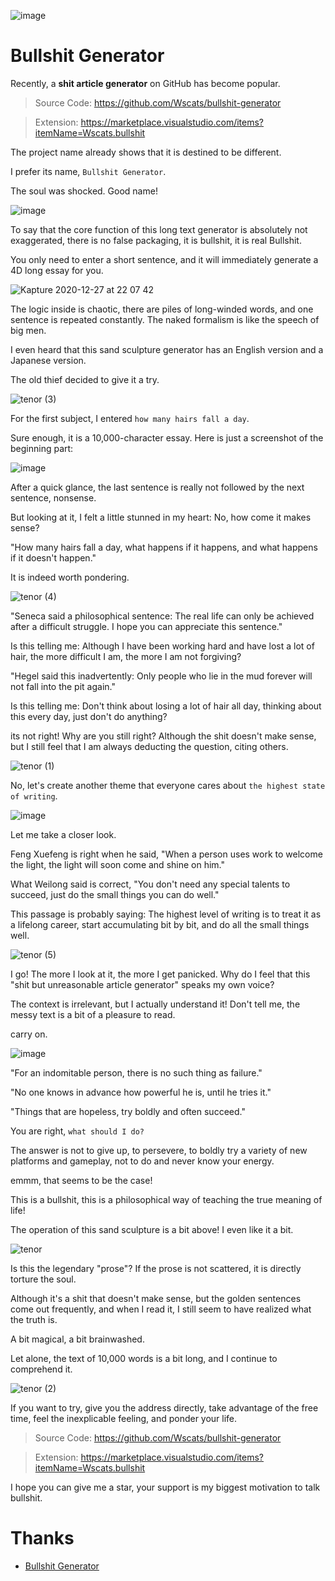 ![image](https://user-images.githubusercontent.com/17243165/103182032-c3d11380-48e2-11eb-87a2-f5ec23ed4cee.png)

# Bullshit Generator

Recently, a **shit article generator** on GitHub has become popular.

> Source Code: https://github.com/Wscats/bullshit-generator

> Extension: https://marketplace.visualstudio.com/items?itemName=Wscats.bullshit

The project name already shows that it is destined to be different.

I prefer its name, `Bullshit Generator`.

The soul was shocked. Good name!

![image](https://user-images.githubusercontent.com/17243165/103182472-7c4c8680-48e6-11eb-82e0-dab75cceef4b.png)

<!-- ![image](https://user-images.githubusercontent.com/17243165/103182023-a69c4500-48e2-11eb-907c-b9a2611e64ce.png) -->

To say that the core function of this long text generator is absolutely not exaggerated, there is no false packaging, it is bullshit, it is real Bullshit.

You only need to enter a short sentence, and it will immediately generate a 4D long essay for you.

![Kapture 2020-12-27 at 22 07 42](https://user-images.githubusercontent.com/17243165/103172697-31078900-4890-11eb-8ccd-7ef1e6eed2cc.gif)

The logic inside is chaotic, there are piles of long-winded words, and one sentence is repeated constantly. The naked formalism is like the speech of big men.

I even heard that this sand sculpture generator has an English version and a Japanese version.

The old thief decided to give it a try.

![tenor (3)](https://user-images.githubusercontent.com/17243165/103182813-3e9d2d00-48e9-11eb-9181-42f6bae93c00.gif)

For the first subject, I entered `how many hairs fall a day`.

Sure enough, it is a 10,000-character essay. Here is just a screenshot of the beginning part:

![image](https://user-images.githubusercontent.com/17243165/103182248-ff6cdd00-48e4-11eb-9a11-49143f82faaf.png)

After a quick glance, the last sentence is really not followed by the next sentence, nonsense.

But looking at it, I felt a little stunned in my heart: No, how come it makes sense?

"How many hairs fall a day, what happens if it happens, and what happens if it doesn't happen."

It is indeed worth pondering.

![tenor (4)](https://user-images.githubusercontent.com/17243165/103182843-80c66e80-48e9-11eb-937c-c0a383aacd33.gif)

"Seneca said a philosophical sentence: The real life can only be achieved after a difficult struggle. I hope you can appreciate this sentence."

Is this telling me: Although I have been working hard and have lost a lot of hair, the more difficult I am, the more I am not forgiving?

"Hegel said this inadvertently: Only people who lie in the mud forever will not fall into the pit again."

Is this telling me: Don't think about losing a lot of hair all day, thinking about this every day, just don't do anything?

its not right! Why are you still right? Although the shit doesn't make sense, but I still feel that I am always deducting the question, citing others.

![tenor (1)](https://user-images.githubusercontent.com/17243165/103182630-e7e32380-48e7-11eb-99c9-c2a9e429dfd7.gif)

No, let's create another theme that everyone cares about `the highest state of writing`.

![image](https://user-images.githubusercontent.com/17243165/103182252-13184380-48e5-11eb-9003-6159d61e8853.png)

Let me take a closer look.

Feng Xuefeng is right when he said, "When a person uses work to welcome the light, the light will soon come and shine on him."

What Weilong said is correct, "You don't need any special talents to succeed, just do the small things you can do well."

This passage is probably saying: The highest level of writing is to treat it as a lifelong career, start accumulating bit by bit, and do all the small things well.

![tenor (5)](https://user-images.githubusercontent.com/17243165/103182870-aeabb300-48e9-11eb-86fc-a0ffa93a183c.gif)

I go! The more I look at it, the more I get panicked. Why do I feel that this "shit but unreasonable article generator" speaks my own voice?

The context is irrelevant, but I actually understand it! Don't tell me, the messy text is a bit of a pleasure to read.

carry on.

![image](https://user-images.githubusercontent.com/17243165/103182398-f4ff1300-48e5-11eb-8390-e46fdcbb6302.png)

"For an indomitable person, there is no such thing as failure."

"No one knows in advance how powerful he is, until he tries it."

"Things that are hopeless, try boldly and often succeed."

You are right, `what should I do?`

The answer is not to give up, to persevere, to boldly try a variety of new platforms and gameplay, not to do and never know your energy.

emmm, that seems to be the case!

This is a bullshit, this is a philosophical way of teaching the true meaning of life!

The operation of this sand sculpture is a bit above! I even like it a bit.

![tenor](https://user-images.githubusercontent.com/17243165/103182596-933fa880-48e7-11eb-8815-19fd4adba8fd.gif)

Is this the legendary "prose"? If the prose is not scattered, it is directly torture the soul.

Although it's a shit that doesn't make sense, but the golden sentences come out frequently, and when I read it, I still seem to have realized what the truth is.

A bit magical, a bit brainwashed.

Let alone, the text of 10,000 words is a bit long, and I continue to comprehend it.

![tenor (2)](https://user-images.githubusercontent.com/17243165/103182755-c2a2e500-48e8-11eb-9530-8ad48c02ffb5.gif)

If you want to try, give you the address directly, take advantage of the free time, feel the inexplicable feeling, and ponder your life.

> Source Code: https://github.com/Wscats/bullshit-generator

> Extension: https://marketplace.visualstudio.com/items?itemName=Wscats.bullshit

I hope you can give me a star, your support is my biggest motivation to talk bullshit.

# Thanks

- [Bullshit Generator](https://github.com/menzi11/BullshitGenerator)